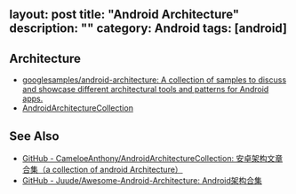 layout: post
title: "Android Architecture"
description: ""
category: Android
tags: [android]
---

## Architecture

- [googlesamples/android-architecture: A collection of samples to discuss and showcase different architectural tools and patterns for Android apps.](https://github.com/googlesamples/android-architecture)
- [AndroidArchitectureCollection](https://github.com/CameloeAnthony/AndroidArchitectureCollection)

## See Also

- [GitHub - CameloeAnthony/AndroidArchitectureCollection: 安卓架构文章合集（a collection of android Architecture）](https://github.com/CameloeAnthony/AndroidArchitectureCollection)
- [GitHub - Juude/Awesome-Android-Architecture: Android架构合集](https://github.com/Juude/Awesome-Android-Architecture)